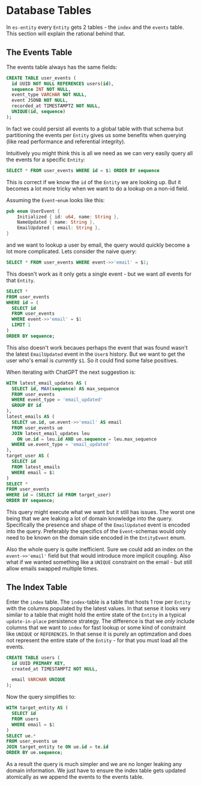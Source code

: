 # Database Tables

In `es-entity` every `Entity` gets 2 tables - the `index` and the `events` table.
This section will explain the rational behind that.

## The Events Table
The events table always has the same fields:

```sql
CREATE TABLE user_events (
  id UUID NOT NULL REFERENCES users(id),
  sequence INT NOT NULL,
  event_type VARCHAR NOT NULL,
  event JSONB NOT NULL,
  recorded_at TIMESTAMPTZ NOT NULL,
  UNIQUE(id, sequence)
);
```

In fact we could persist all events to a global table with that schema but partitioning the events per `Entity` gives us some benefits when querying (like read performance and referential integrity).

Intuitively you might think this is all we need as we can very easily query all the events for a specific `Entity`:
```sql
SELECT * FROM user_events WHERE id = $1 ORDER BY sequence
```

This is correct if we know the `id` of the `Entity` we are looking up.
But it becomes a lot more tricky when we want to do a lookup on a non-id field.

Assuming the `Event`-`enum` looks like this:
```rust
pub enum UserEvent {
    Initialized { id: u64, name: String },
    NameUpdated { name: String },
    EmailUpdated { email: String },
}
```

and we want to lookup a user by email, the query would quickly become a lot more complicated.
Lets consider the naive query:
```sql
SELECT * FROM user_events WHERE event->>'email' = $1;
```

This doesn't work as it only gets a single event - but we want _all_ events for that `Entity`.
```sql
SELECT *
FROM user_events
WHERE id = (
  SELECT id
  FROM user_events
  WHERE event->>'email' = $1
  LIMIT 1
)
ORDER BY sequence;
```
This also doesn't work becaues perhaps the event that was found wasn't the latest `EmailUpdated` event in the `User`s history.
But we want to get the user who's email is _currently_ `$1`.
So it could find some false positives.

When iterating with ChatGPT the next suggestion is:
```sql
WITH latest_email_updates AS (
  SELECT id, MAX(sequence) AS max_sequence
  FROM user_events
  WHERE event_type = 'email_updated'
  GROUP BY id
),
latest_emails AS (
  SELECT ue.id, ue.event->>'email' AS email
  FROM user_events ue
  JOIN latest_email_updates leu
    ON ue.id = leu.id AND ue.sequence = leu.max_sequence
  WHERE ue.event_type = 'email_updated'
),
target_user AS (
  SELECT id
  FROM latest_emails
  WHERE email = $1
)
SELECT *
FROM user_events
WHERE id = (SELECT id FROM target_user)
ORDER BY sequence;
```

This query might execute what we want but it still has issues.
The worst one being that we are leaking a lot of domain knowledge into the query.
Specifically the presence and shape of the `EmailUpdated` event is encoded into the query.
Preferably the specifics of the `Event`-schemas would only need to be known on the domain side encoded in the `EntityEvent` enum.

Also the whole query is quite inefficient.
Sure we could add an index on the `event->>'email'` field but that would introduce more implicit coupling.
Also what if we wanted something like a `UNIQUE` constraint on the email - but still allow emails swapped multiple times.

## The Index Table

Enter the `index` table.
The `index`-table is a table that hosts 1 row per `Entity` with the columns populated by the latest values.
In that sense it looks very similar to a table that might hold the entire state of the `Entity` in a typical `update-in-place` persistence strategy.
The difference is that we _only_ include columns that we want to `index` for fast lookup or some kind of constraint like `UNIQUE` or `REFERENCES`.
In that sense it is purely an optimzation and does not represent the entire state of the `Entity` - for that you must load all the events.

```sql
CREATE TABLE users (
  id UUID PRIMARY KEY,
  created_at TIMESTAMPTZ NOT NULL,

  email VARCHAR UNIQUE
);
```

Now the query simplifies to:
```sql
WITH target_entity AS (
  SELECT id
  FROM users
  WHERE email = $1
)
SELECT ue.*
FROM user_events ue
JOIN target_entity te ON ue.id = te.id
ORDER BY ue.sequence;
```

As a result the query is much simpler and we are no longer leaking any domain information.
We just have to ensure the index table gets updated atomically as we append the events to the events table.
